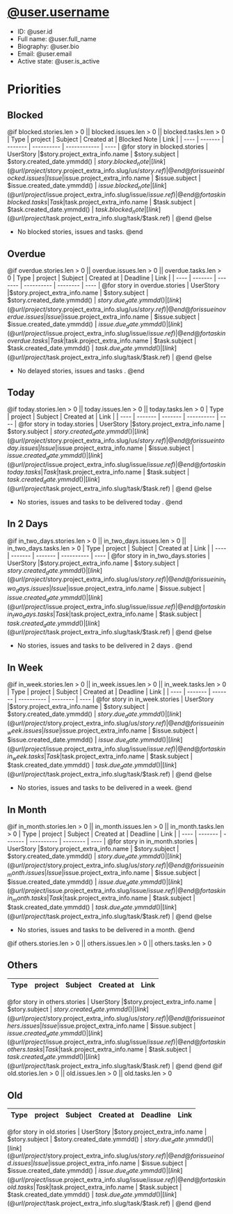 # [@user.username](@url/profile/@user.username)
- ID: @user.id
- Full name: @user.full_name
- Biography: @user.bio
- Email: @user.email
- Active state: @user.is_active

# Priorities
## Blocked
@if blocked.stories.len > 0 || blocked.issues.len > 0 || blocked.tasks.len > 0
| Type | project | Subject | Created at | Blocked Note | Link |
| ---- | ------- | ------- | ---------- | ------------ | ---- |
@for story in blocked.stories
| UserStory |$story.project_extra_info.name | $story.subject | $story.created_date.ymmdd() | $story.blocked_note | [link](@url/project/$story.project_extra_info.slug/us/$story.ref) |
@end
@for issue in blocked.issues
| Issue |$issue.project_extra_info.name | $issue.subject | $issue.created_date.ymmdd() | $issue.blocked_note | [link](@url/project/$issue.project_extra_info.slug/issue/$issue.ref) |
@end
@for task in blocked.tasks
| Task |$task.project_extra_info.name | $task.subject | $task.created_date.ymmdd() | $task.blocked_note | [link](@url/project/$task.project_extra_info.slug/task/$task.ref) |
@end
@else
- No blocked stories, issues and tasks.
@end
## Overdue
@if overdue.stories.len > 0 || overdue.issues.len > 0 || overdue.tasks.len > 0
| Type | project | Subject | Created at | Deadline | Link |
| ---- | ------- | ------- | ---------- | -------- | ---- |
@for story in overdue.stories
| UserStory |$story.project_extra_info.name | $story.subject | $story.created_date.ymmdd() | $story.due_date.ymmdd() | [link](@url/project/$story.project_extra_info.slug/us/$story.ref) |
@end
@for issue in overdue.issues
| Issue |$issue.project_extra_info.name | $issue.subject | $issue.created_date.ymmdd() | $issue.due_date.ymmdd() | [link](@url/project/$issue.project_extra_info.slug/issue/$issue.ref) |
@end
@for task in overdue.tasks
| Task |$task.project_extra_info.name | $task.subject | $task.created_date.ymmdd() | $task.due_date.ymmdd() | [link](@url/project/$task.project_extra_info.slug/task/$task.ref) |
@end
@else
- No delayed stories, issues and tasks .
@end
## Today
@if today.stories.len > 0 || today.issues.len > 0 || today.tasks.len > 0
| Type | project | Subject | Created at | Link |
| ---- | ------- | ------- | ---------- | ---- |
@for story in today.stories
| UserStory |$story.project_extra_info.name | $story.subject | $story.created_date.ymmdd() | [link](@url/project/$story.project_extra_info.slug/us/$story.ref) |
@end
@for issue in today.issues
| Issue |$issue.project_extra_info.name | $issue.subject | $issue.created_date.ymmdd() | [link](@url/project/$issue.project_extra_info.slug/issue/$issue.ref) |
@end
@for task in today.tasks
| Task |$task.project_extra_info.name | $task.subject | $task.created_date.ymmdd() | [link](@url/project/$task.project_extra_info.slug/task/$task.ref) |
@end
@else
- No stories, issues and tasks to be delivered today .
@end
## In 2 Days
@if in_two_days.stories.len > 0 || in_two_days.issues.len > 0 || in_two_days.tasks.len > 0
| Type | project | Subject | Created at | Link |
| ---- | ------- | ------- | ---------- | ---- |
@for story in in_two_days.stories
| UserStory |$story.project_extra_info.name | $story.subject | $story.created_date.ymmdd() | [link](@url/project/$story.project_extra_info.slug/us/$story.ref) |
@end
@for issue in in_two_days.issues
| Issue |$issue.project_extra_info.name | $issue.subject | $issue.created_date.ymmdd() | [link](@url/project/$issue.project_extra_info.slug/issue/$issue.ref) |
@end
@for task in in_two_days.tasks
| Task |$task.project_extra_info.name | $task.subject | $task.created_date.ymmdd() | [link](@url/project/$task.project_extra_info.slug/task/$task.ref) |
@end
@else
- No stories, issues and tasks to be delivered in 2 days .
@end

## In Week
@if in_week.stories.len > 0 || in_week.issues.len > 0 || in_week.tasks.len > 0
| Type | project | Subject | Created at | Deadline | Link |
| ---- | ------- | ------- | ---------- | -------- | ---- |
@for story in in_week.stories
| UserStory |$story.project_extra_info.name | $story.subject | $story.created_date.ymmdd() | $story.due_date.ymmdd() | [link](@url/project/$story.project_extra_info.slug/us/$story.ref) |
@end
@for issue in in_week.issues
| Issue |$issue.project_extra_info.name | $issue.subject | $issue.created_date.ymmdd() | $issue.due_date.ymmdd() | [link](@url/project/$issue.project_extra_info.slug/issue/$issue.ref) |
@end
@for task in in_week.tasks
| Task |$task.project_extra_info.name | $task.subject | $task.created_date.ymmdd() | $task.due_date.ymmdd() | [link](@url/project/$task.project_extra_info.slug/task/$task.ref) |
@end
@else
- No stories, issues and tasks to be delivered in a week.
@end

## In Month
@if in_month.stories.len > 0 || in_month.issues.len > 0 || in_month.tasks.len > 0
| Type | project | Subject | Created at | Deadline | Link |
| ---- | ------- | ------- | ---------- | -------- | ---- |
@for story in in_month.stories
| UserStory |$story.project_extra_info.name | $story.subject | $story.created_date.ymmdd() | $story.due_date.ymmdd() | [link](@url/project/$story.project_extra_info.slug/us/$story.ref) |
@end
@for issue in in_month.issues
| Issue |$issue.project_extra_info.name | $issue.subject | $issue.created_date.ymmdd() | $issue.due_date.ymmdd() | [link](@url/project/$issue.project_extra_info.slug/issue/$issue.ref) |
@end
@for task in in_month.tasks
| Task |$task.project_extra_info.name | $task.subject | $task.created_date.ymmdd() | $task.due_date.ymmdd() | [link](@url/project/$task.project_extra_info.slug/task/$task.ref) |
@end
@else
- No stories, issues and tasks to be delivered in a month.
@end

@if others.stories.len > 0 || others.issues.len > 0 || others.tasks.len > 0
## Others
| Type | project | Subject | Created at | Link |
| ---- | ------- | ------- | ---------- | ---- |
@for story in others.stories
| UserStory |$story.project_extra_info.name | $story.subject | $story.created_date.ymmdd() | [link](@url/project/$story.project_extra_info.slug/us/$story.ref) |
@end
@for issue in others.issues
| Issue |$issue.project_extra_info.name | $issue.subject | $issue.created_date.ymmdd() | [link](@url/project/$issue.project_extra_info.slug/issue/$issue.ref) |
@end
@for task in others.tasks
| Task |$task.project_extra_info.name | $task.subject | $task.created_date.ymmdd() | [link](@url/project/$task.project_extra_info.slug/task/$task.ref) |
@end
@end
@if old.stories.len > 0 || old.issues.len > 0 || old.tasks.len > 0
## Old
| Type | project | Subject | Created at | Deadline | Link |
| ---- | ------- | ------- | ---------- | -------- | ---- |
@for story in old.stories
| UserStory |$story.project_extra_info.name | $story.subject | $story.created_date.ymmdd() | $story.due_date.ymmdd() | [link](@url/project/$story.project_extra_info.slug/us/$story.ref) |
@end
@for issue in old.issues
| Issue |$issue.project_extra_info.name | $issue.subject | $issue.created_date.ymmdd() | $issue.due_date.ymmdd() | [link](@url/project/$issue.project_extra_info.slug/issue/$issue.ref) |
@end
@for task in old.tasks
| Task |$task.project_extra_info.name | $task.subject | $task.created_date.ymmdd() | $task.due_date.ymmdd() | [link](@url/project/$task.project_extra_info.slug/task/$task.ref) |
@end
@end

